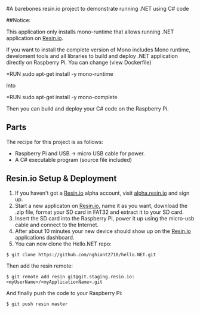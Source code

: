 #A barebones resin.io project to demonstrate running .NET using C# code

##Notice:

This application only installs mono-runtime that allows running .NET application on [Resin.io](http://resin.io).

If you want to install the complete version of Mono includes Mono runtime, develoment tools and all libraries to build and deploy .NET application directly on 
Raspberry Pi. You can change (view Dockerfile)

*RUN sudo apt-get install -y mono-runtime

Into

*RUN sudo apt-get install -y mono-complete

Then you can build and deploy your C# code on the Raspberry Pi.

## Parts

The recipe for this project is as follows:
* Raspberry Pi and USB -> micro USB cable for power.
* A C# executable program (source file included)

## Resin.io Setup & Deployment

1. If you haven't got a [Resin.io](http://resin.io) alpha account, visit [alpha.resin.io](http://alpha.resin.io) and sign up.
1. Start a new applicaton on [Resin.io](http://resin.io), name it as you want, download the .zip file, format your SD card in FAT32 and extract it to your SD card. 
1. Insert the SD card into the Raspberry Pi, power it up using the micro-usb cable and connect to the Internet.
1. After about 10 minutes your new device should show up on the [Resin.io](http://resin.io) applications dashboard.
1. You can now clone the Hello.NET repo:

`$ git clone https://github.com/nghiant2710/hello.NET.git`

Then add the resin remote:

`$ git remote add resin git@git.staging.resin.io:<myUserName>/<myApplicationName>.git`

And finally push the code to your Raspberry Pi:

`$ git push resin master`